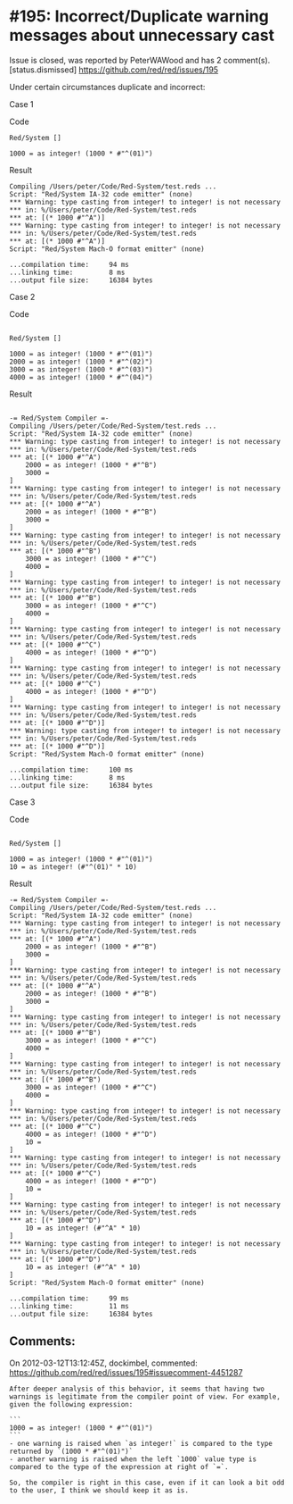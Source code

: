 
#195: Incorrect/Duplicate warning messages about unnecessary cast
================================================================================
Issue is closed, was reported by PeterWAWood and has 2 comment(s).
[status.dismissed]
<https://github.com/red/red/issues/195>

Under certain circumstances duplicate and incorrect:

Case 1

Code

``` rebol
Red/System []

1000 = as integer! (1000 * #"^(01)")
```

Result

```
Compiling /Users/peter/Code/Red-System/test.reds ...
Script: "Red/System IA-32 code emitter" (none)
*** Warning: type casting from integer! to integer! is not necessary 
*** in: %/Users/peter/Code/Red-System/test.reds 
*** at: [(* 1000 #"^A")]
*** Warning: type casting from integer! to integer! is not necessary 
*** in: %/Users/peter/Code/Red-System/test.reds 
*** at: [(* 1000 #"^A")]
Script: "Red/System Mach-O format emitter" (none)

...compilation time:     94 ms
...linking time:         8 ms
...output file size:     16384 bytes
```

 Case 2

Code

``` rebol

Red/System []

1000 = as integer! (1000 * #"^(01)")
2000 = as integer! (1000 * #"^(02)")
3000 = as integer! (1000 * #"^(03)")
4000 = as integer! (1000 * #"^(04)")

```

Result

```

-= Red/System Compiler =- 
Compiling /Users/peter/Code/Red-System/test.reds ...
Script: "Red/System IA-32 code emitter" (none)
*** Warning: type casting from integer! to integer! is not necessary 
*** in: %/Users/peter/Code/Red-System/test.reds 
*** at: [(* 1000 #"^A") 
    2000 = as integer! (1000 * #"^B") 
    3000 =
]
*** Warning: type casting from integer! to integer! is not necessary 
*** in: %/Users/peter/Code/Red-System/test.reds 
*** at: [(* 1000 #"^A") 
    2000 = as integer! (1000 * #"^B") 
    3000 =
]
*** Warning: type casting from integer! to integer! is not necessary 
*** in: %/Users/peter/Code/Red-System/test.reds 
*** at: [(* 1000 #"^B") 
    3000 = as integer! (1000 * #"^C") 
    4000 =
]
*** Warning: type casting from integer! to integer! is not necessary 
*** in: %/Users/peter/Code/Red-System/test.reds 
*** at: [(* 1000 #"^B") 
    3000 = as integer! (1000 * #"^C") 
    4000 =
]
*** Warning: type casting from integer! to integer! is not necessary 
*** in: %/Users/peter/Code/Red-System/test.reds 
*** at: [(* 1000 #"^C") 
    4000 = as integer! (1000 * #"^D")
]
*** Warning: type casting from integer! to integer! is not necessary 
*** in: %/Users/peter/Code/Red-System/test.reds 
*** at: [(* 1000 #"^C") 
    4000 = as integer! (1000 * #"^D")
]
*** Warning: type casting from integer! to integer! is not necessary 
*** in: %/Users/peter/Code/Red-System/test.reds 
*** at: [(* 1000 #"^D")]
*** Warning: type casting from integer! to integer! is not necessary 
*** in: %/Users/peter/Code/Red-System/test.reds 
*** at: [(* 1000 #"^D")]
Script: "Red/System Mach-O format emitter" (none)

...compilation time:     100 ms
...linking time:         8 ms
...output file size:     16384 bytes

```

Case 3

Code 

``` rebol

Red/System []

1000 = as integer! (1000 * #"^(01)")
10 = as integer! (#"^(01)" * 10)

```

Result

```
-= Red/System Compiler =- 
Compiling /Users/peter/Code/Red-System/test.reds ...
Script: "Red/System IA-32 code emitter" (none)
*** Warning: type casting from integer! to integer! is not necessary 
*** in: %/Users/peter/Code/Red-System/test.reds 
*** at: [(* 1000 #"^A") 
    2000 = as integer! (1000 * #"^B") 
    3000 =
]
*** Warning: type casting from integer! to integer! is not necessary 
*** in: %/Users/peter/Code/Red-System/test.reds 
*** at: [(* 1000 #"^A") 
    2000 = as integer! (1000 * #"^B") 
    3000 =
]
*** Warning: type casting from integer! to integer! is not necessary 
*** in: %/Users/peter/Code/Red-System/test.reds 
*** at: [(* 1000 #"^B") 
    3000 = as integer! (1000 * #"^C") 
    4000 =
]
*** Warning: type casting from integer! to integer! is not necessary 
*** in: %/Users/peter/Code/Red-System/test.reds 
*** at: [(* 1000 #"^B") 
    3000 = as integer! (1000 * #"^C") 
    4000 =
]
*** Warning: type casting from integer! to integer! is not necessary 
*** in: %/Users/peter/Code/Red-System/test.reds 
*** at: [(* 1000 #"^C") 
    4000 = as integer! (1000 * #"^D") 
    10 =
]
*** Warning: type casting from integer! to integer! is not necessary 
*** in: %/Users/peter/Code/Red-System/test.reds 
*** at: [(* 1000 #"^C") 
    4000 = as integer! (1000 * #"^D") 
    10 =
]
*** Warning: type casting from integer! to integer! is not necessary 
*** in: %/Users/peter/Code/Red-System/test.reds 
*** at: [(* 1000 #"^D") 
    10 = as integer! (#"^A" * 10)
]
*** Warning: type casting from integer! to integer! is not necessary 
*** in: %/Users/peter/Code/Red-System/test.reds 
*** at: [(* 1000 #"^D") 
    10 = as integer! (#"^A" * 10)
]
Script: "Red/System Mach-O format emitter" (none)

...compilation time:     99 ms
...linking time:         11 ms
...output file size:     16384 bytes

```



Comments:
--------------------------------------------------------------------------------

On 2012-03-12T13:12:45Z, dockimbel, commented:
<https://github.com/red/red/issues/195#issuecomment-4451287>

    After deeper analysis of this behavior, it seems that having two warnings is legitimate from the compiler point of view. For example, given the following expression:
    
    ```
    1000 = as integer! (1000 * #"^(01)")
    ```
    - one warning is raised when `as integer!` is compared to the type returned by `(1000 * #"^(01)")`
    - another warning is raised when the left `1000` value type is compared to the type of the expression at right of `=`.
    
    So, the compiler is right in this case, even if it can look a bit odd to the user, I think we should keep it as is.


